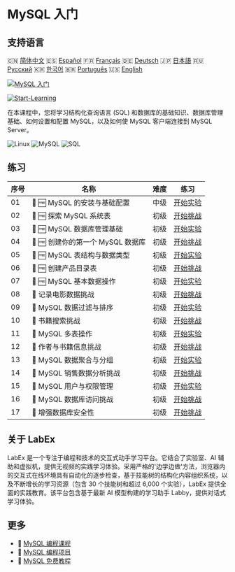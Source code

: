 # MySQL 入门

## 支持语言

🇨🇳 [简体中文](README_zh.md) 🇪🇸 [Español](README_es.md) 🇫🇷 [Français](README_fr.md) 🇩🇪 [Deutsch](README_de.md) 🇯🇵 [日本語](README_ja.md) 🇷🇺 [Русский](README_ru.md) 🇰🇷 [한국어](README_ko.md) 🇧🇷 [Português](README_pt.md) 🇺🇸 [English](README.md) 

[![MySQL 入门](https://cover-creator.labex.io/mysql-for-beginners.png?lang=zh)](https://labex.io/zh/courses/mysql-for-beginners)

[![Start-Learning](https://img.shields.io/badge/Start-Learning-whitesmoke?style=for-the-badge)](https://labex.io/zh/courses/mysql-for-beginners)

在本课程中，您将学习结构化查询语言 (SQL) 和数据库的基础知识、数据库管理基础、如何设置和配置 MySQL，以及如何使 MySQL 客户端连接到 MySQL Server。

![Linux](https://img.shields.io/badge/Linux-whitesmoke?style=for-the-badge&logo=linux)
![MySQL](https://img.shields.io/badge/MySQL-whitesmoke?style=for-the-badge&logo=mysql)
![SQL](https://img.shields.io/badge/SQL-whitesmoke?style=for-the-badge&logo=sql)


## 练习

|   序号 | 名称                              | 难度   | 练习                                                                                                                            |
|--------|-----------------------------------|--------|---------------------------------------------------------------------------------------------------------------------------------|
|     01 | 📖 🆓 MySQL 的安装与基础配置      | 中级   | <a target='_blank' href='https://labex.io/zh/tutorials/mysql-installation-and-basic-configuration-of-mysql-418415'>开始实验</a> |
|     02 | 🎯 🆓 探索 MySQL 系统表           | 初级   | <a target='_blank' href='https://labex.io/zh/tutorials/mysql-explore-mysql-system-tables-391702'>开始挑战</a>                   |
|     03 | 📖 🆓 MySQL 数据库管理基础        | 初级   | <a target='_blank' href='https://labex.io/zh/tutorials/mysql-database-management-fundamentals-with-mysql-418414'>开始实验</a>   |
|     04 | 🎯 🆓 创建你的第一个 MySQL 数据库 | 初级   | <a target='_blank' href='https://labex.io/zh/tutorials/mysql-create-your-first-mysql-database-418265'>开始挑战</a>              |
|     05 | 📖 🆓 MySQL 表结构与数据类型      | 初级   | <a target='_blank' href='https://labex.io/zh/tutorials/mysql-mysql-table-structure-and-data-types-418307'>开始实验</a>          |
|     06 | 🎯 🆓 创建产品目录表              | 初级   | <a target='_blank' href='https://labex.io/zh/tutorials/mysql-create-a-product-catalog-table-418298'>开始挑战</a>                |
|     07 | 📖 🆓 MySQL 基本数据操作          | 初级   | <a target='_blank' href='https://labex.io/zh/tutorials/sql-mysql-basic-data-manipulation-418303'>开始实验</a>                   |
|     08 | 🎯  记录电影数据挑战              | 初级   | <a target='_blank' href='https://labex.io/zh/tutorials/mysql-record-movie-data-challenge-418302'>开始挑战</a>                   |
|     09 | 📖  MySQL 数据过滤与排序          | 初级   | <a target='_blank' href='https://labex.io/zh/tutorials/mysql-mysql-data-filtering-and-sorting-418305'>开始实验</a>              |
|     10 | 🎯  书籍搜索挑战                  | 初级   | <a target='_blank' href='https://labex.io/zh/tutorials/mysql-book-search-challenge-418297'>开始挑战</a>                         |
|     11 | 📖  MySQL 多表操作                | 初级   | <a target='_blank' href='https://labex.io/zh/tutorials/mysql-mysql-multi-table-operations-418306'>开始实验</a>                  |
|     12 | 🎯  作者与书籍信息挑战            | 初级   | <a target='_blank' href='https://labex.io/zh/tutorials/mysql-author-book-information-challenge-418296'>开始挑战</a>             |
|     13 | 📖  MySQL 数据聚合与分组          | 初级   | <a target='_blank' href='https://labex.io/zh/tutorials/mysql-mysql-data-aggregation-and-grouping-418304'>开始实验</a>           |
|     14 | 🎯  MySQL 销售数据分析挑战        | 初级   | <a target='_blank' href='https://labex.io/zh/tutorials/mysql-mysql-sales-data-analysis-challenge-418301'>开始挑战</a>           |
|     15 | 📖  MySQL 用户与权限管理          | 初级   | <a target='_blank' href='https://labex.io/zh/tutorials/mysql-mysql-user-and-privileges-management-418308'>开始实验</a>          |
|     16 | 🎯  MySQL 数据库访问挑战          | 初级   | <a target='_blank' href='https://labex.io/zh/tutorials/mysql-mysql-database-access-challenge-418300'>开始挑战</a>               |
|     17 | 🎯  增强数据库安全性              | 初级   | <a target='_blank' href='https://labex.io/zh/tutorials/mysql-make-database-more-secure-391535'>开始挑战</a>                     |

## 关于 LabEx

LabEx 是一个专注于编程和技术的交互式动手学习平台。它结合了实验室、AI 辅助和虚拟机，提供无视频的实践学习体验。采用严格的'边学边做'方法，浏览器内的交互式在线环境具有自动化的逐步检查，基于技能树的结构化内容组织系统，以及不断增长的学习资源（包含 30 个技能树和超过 6,000 个实验），LabEx 提供全面的实践教育。该平台包含基于最新 AI 模型构建的学习助手 Labby，提供对话式学习体验。

## 更多

- 🔗 [MySQL 编程课程](https://github.com/labex-labs/awesome-programming-courses)
- 🔗 [MySQL 编程项目](https://github.com/labex-labs/awesome-programming-projects)
- 🔗 [MySQL 免费教程](https://github.com/labex-labs/mysql-free-tutorials)

